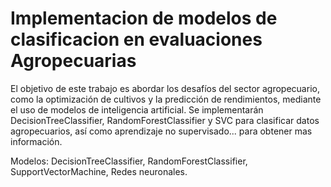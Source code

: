 # Implementacion de modelos de clasificacion en evaluaciones Agropecuarias





El objetivo de este trabajo es abordar los desafíos del sector agropecuario, como la optimización de cultivos y la predicción de rendimientos, mediante el uso de modelos de inteligencia artificial. Se implementarán DecisionTreeClassifier, RandomForestClassifier y SVC para clasificar datos agropecuarios, así como aprendizaje no supervisado... para obtener mas información.



Modelos: DecisionTreeClassifier, RandomForestClassifier, SupportVectorMachine, Redes neuronales.
